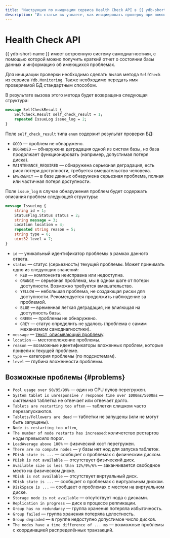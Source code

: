 ```yaml
---
title: "Инструкция по инициации сервиса Health Check API в {{ ydb-short-name }}"
description: "Из статьи вы узнаете, как инициировать проверку при помощи встроенной системы самодиагностики Health Check API в {{ ydb-short-name }}."
---
```


# Health Check API

{{ ydb-short-name }} имеет встроенную систему самодиагностики, с помощью которой можно получить краткий отчет о состоянии базы данных и информацию об имеющихся проблемах.

Для инициации проверки необходимо сделать вызов метода `SelfCheck` из сервиса `Ydb.Monitoring`. Также необходимо передать имя проверяемой БД стандартным способом.

В результате вызова этого метода будет возвращена следующая структура:

```protobuf
message SelfCheckResult {
    SelfCheck.Result self_check_result = 1;
    repeated IssueLog issue_log = 2;
}
```

Поле `self_check_result` типа `enum` содержит результат проверки БД:

* `GOOD`  —  проблем не обнаружено.
* `DEGRADED` — обнаружена деградация одной из систем базы, но база продолжает функционировать (например, допустимая потеря диска).
* `MAINTENANCE_REQUIRED` — обнаружена серьезная деградация, есть риск потери доступности, требуется вмешательство человека.
* `EMERGENCY` — в базе данных обнаружена серьезная проблема, полная или частичная потеря доступности.

Поле `issue_log` в случае обнаружения проблем будет содержать описания проблем следующей структуры:

```protobuf
message IssueLog {
    string id = 1;
    StatusFlag.Status status = 2;
    string message = 3;
    Location location = 4;
    repeated string reason = 5;
    string type = 6;
    uint32 level = 7;
}
```

* `id` — уникальный идентификатор проблемы в рамках данного ответа.
* `status` — статус (серьезность) текущей проблемы. Может принимать одно из следующих значений:
  * `RED` — компонента неисправна или недоступна.
  * `ORANGE` — серьезная проблема, мы в одном шаге от потери доступности. Возможно требуется вмешательство.
  * `YELLOW` — небольшая проблема, не создающая риски для доступности. Рекомендуется продолжить наблюдение за проблемой.
  * `BLUE` — временная легкая деградация, не влияющая на доступность базы.
  * `GREEN` — проблемы не обнаружено.
  * `GREY` — статус определить не удалось (проблема с самим механизмом самодиагностики).
* `message` — [текст, описывающий проблему](#problems).
* `location` — местоположение проблемы.
* `reason` — возможные идентификаторы вложенных проблем, которые привели к текущей проблеме.
* `type` — категория проблемы (по подсистемам).
* `level` — глубина вложенности проблемы.

## Возможные проблемы {#problems}

* `Pool usage over 90/95/99%` — один из CPU пулов перегружен.
* `System tablet is unresponsive / response time over 1000ms/5000ms` — системная таблетка не отвечает или отвечает долго.
* `Tablets are restarting too often` — таблетки слишком часто перезапускаются.
* `Tablets/Followers are dead` — таблетки не запущены (или не могут быть запущены).
* `Node is restarting too often`,
* `The number of node restarts has increased`: количетство рестартов ноды превысило порог.
* `LoadAverage above 100%` — физический хост перегружен.
* `There are no compute nodes` — у базы нет нод для запуска таблеток.
* `PDisk state is ...` — сообщает о проблемах с физическим диском.
* `PDisk is not available` — отсутствует физический диск.
* `Available size is less than 12%/9%/6%` — заканчивается свободное место на физическом диске.
* `VDisk is not available` — отсутствует виртуальный диск.
* `VDisk state is ...` — сообщает о проблемах с виртуальным диском.
* `DiskSpace is ...` — сообщает о проблемах с местом на виртуальном диске.
* `Storage node is not available` — отсутствует нода с дисками.
* `Replication in progress` — диск в процессе репликации.
* `Group has no redundancy` — группа хранения потеряла избыточность.
* `Group failed` — группа хранения потеряла целостность.
* `Group degraded` — в группе недоступно допустимое число дисков.
* `The nodes have a time difference of ... ms` — возможные проблемы с координацией распределённых транзакций.
